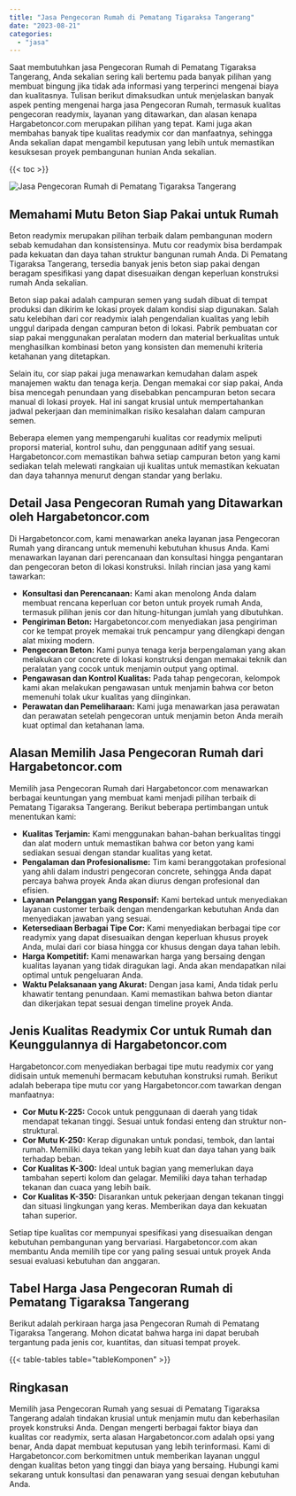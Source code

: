 ```yaml
---
title: "Jasa Pengecoran Rumah di Pematang Tigaraksa Tangerang"
date: "2023-08-21"
categories: 
  - "jasa"
---
```



Saat membutuhkan jasa Pengecoran Rumah di Pematang Tigaraksa Tangerang, Anda sekalian sering kali bertemu pada banyak pilihan yang membuat bingung jika tidak ada informasi yang terperinci mengenai biaya dan kualitasnya. Tulisan berikut dimaksudkan untuk menjelaskan banyak aspek penting mengenai harga jasa Pengecoran Rumah, termasuk kualitas pengecoran readymix, layanan yang ditawarkan, dan alasan kenapa Hargabetoncor.com merupakan pilihan yang tepat. Kami juga akan membahas banyak tipe kualitas readymix cor dan manfaatnya, sehingga Anda sekalian dapat mengambil keputusan yang lebih untuk memastikan kesuksesan proyek pembangunan hunian Anda sekalian.

{{< toc >}}

![Jasa Pengecoran Rumah di Pematang Tigaraksa Tangerang](https://hargareadymixid.github.io/hbc/readymix-hbc%20(19).png)

## Memahami Mutu Beton Siap Pakai untuk Rumah

Beton readymix merupakan pilihan terbaik dalam pembangunan modern sebab kemudahan dan konsistensinya. Mutu cor readymix bisa berdampak pada kekuatan dan daya tahan struktur bangunan rumah Anda. Di Pematang Tigaraksa Tangerang, tersedia banyak jenis beton siap pakai dengan beragam spesifikasi yang dapat disesuaikan dengan keperluan konstruksi rumah Anda sekalian.

Beton siap pakai adalah campuran semen yang sudah dibuat di tempat produksi dan dikirim ke lokasi proyek dalam kondisi siap digunakan. Salah satu kelebihan dari cor readymix ialah pengendalian kualitas yang lebih unggul daripada dengan campuran beton di lokasi. Pabrik pembuatan cor siap pakai menggunakan peralatan modern dan material berkualitas untuk menghasilkan kombinasi beton yang konsisten dan memenuhi kriteria ketahanan yang ditetapkan.

Selain itu, cor siap pakai juga menawarkan kemudahan dalam aspek manajemen waktu dan tenaga kerja. Dengan memakai cor siap pakai, Anda bisa mencegah penundaan yang disebabkan pencampuran beton secara manual di lokasi proyek. Hal ini sangat krusial untuk mempertahankan jadwal pekerjaan dan meminimalkan risiko kesalahan dalam campuran semen.

Beberapa elemen yang mempengaruhi kualitas cor readymix meliputi proporsi material, kontrol suhu, dan penggunaan aditif yang sesuai. Hargabetoncor.com memastikan bahwa setiap campuran beton yang kami sediakan telah melewati rangkaian uji kualitas untuk memastikan kekuatan dan daya tahannya menurut dengan standar yang berlaku.

## Detail Jasa Pengecoran Rumah yang Ditawarkan oleh Hargabetoncor.com

Di Hargabetoncor.com, kami menawarkan aneka layanan jasa Pengecoran Rumah yang dirancang untuk memenuhi kebutuhan khusus Anda. Kami menawarkan layanan dari perencanaan dan konsultasi hingga pengantaran dan pengecoran beton di lokasi konstruksi. Inilah rincian jasa yang kami tawarkan:

- **Konsultasi dan Perencanaan:** Kami akan menolong Anda dalam membuat rencana keperluan cor beton untuk proyek rumah Anda, termasuk pilihan jenis cor dan hitung-hitungan jumlah yang dibutuhkan.
- **Pengiriman Beton:** Hargabetoncor.com menyediakan jasa pengiriman cor ke tempat proyek memakai truk pencampur yang dilengkapi dengan alat mixing modern.
- **Pengecoran Beton:** Kami punya tenaga kerja berpengalaman yang akan melakukan cor concrete di lokasi konstruksi dengan memakai teknik dan peralatan yang cocok untuk menjamin output yang optimal.
- **Pengawasan dan Kontrol Kualitas:** Pada tahap pengecoran, kelompok kami akan melakukan pengawasan untuk menjamin bahwa cor beton memenuhi tolak ukur kualitas yang diinginkan.
- **Perawatan dan Pemeliharaan:** Kami juga menawarkan jasa perawatan dan perawatan setelah pengecoran untuk menjamin beton Anda meraih kuat optimal dan ketahanan lama.

## Alasan Memilih Jasa Pengecoran Rumah dari Hargabetoncor.com

Memilih jasa Pengecoran Rumah dari Hargabetoncor.com menawarkan berbagai keuntungan yang membuat kami menjadi pilihan terbaik di Pematang Tigaraksa Tangerang. Berikut beberapa pertimbangan untuk menentukan kami:

- **Kualitas Terjamin:** Kami menggunakan bahan-bahan berkualitas tinggi dan alat modern untuk memastikan bahwa cor beton yang kami sediakan sesuai dengan standar kualitas yang ketat.
- **Pengalaman dan Profesionalisme:** Tim kami beranggotakan profesional yang ahli dalam industri pengecoran concrete, sehingga Anda dapat percaya bahwa proyek Anda akan diurus dengan profesional dan efisien.
- **Layanan Pelanggan yang Responsif:** Kami bertekad untuk menyediakan layanan customer terbaik dengan mendengarkan kebutuhan Anda dan menyediakan jawaban yang sesuai.
- **Ketersediaan Berbagai Tipe Cor:** Kami menyediakan berbagai tipe cor readymix yang dapat disesuaikan dengan keperluan khusus proyek Anda, mulai dari cor biasa hingga cor khusus dengan daya tahan lebih.
- **Harga Kompetitif:** Kami menawarkan harga yang bersaing dengan kualitas layanan yang tidak diragukan lagi. Anda akan mendapatkan nilai optimal untuk pengeluaran Anda.
- **Waktu Pelaksanaan yang Akurat:** Dengan jasa kami, Anda tidak perlu khawatir tentang penundaan. Kami memastikan bahwa beton diantar dan dikerjakan tepat sesuai dengan timeline proyek Anda.

## Jenis Kualitas Readymix Cor untuk Rumah dan Keunggulannya di Hargabetoncor.com

Hargabetoncor.com menyediakan berbagai tipe mutu readymix cor yang didisain untuk memenuhi bermacam kebutuhan konstruksi rumah. Berikut adalah beberapa tipe mutu cor yang Hargabetoncor.com tawarkan dengan manfaatnya:

- **Cor Mutu K-225:** Cocok untuk penggunaan di daerah yang tidak mendapat tekanan tinggi. Sesuai untuk fondasi enteng dan struktur non-struktural.
- **Cor Mutu K-250:** Kerap digunakan untuk pondasi, tembok, dan lantai rumah. Memiliki daya tekan yang lebih kuat dan daya tahan yang baik terhadap beban.
- **Cor Kualitas K-300:** Ideal untuk bagian yang memerlukan daya tambahan seperti kolom dan gelagar. Memiliki daya tahan terhadap tekanan dan cuaca yang lebih baik.
- **Cor Kualitas K-350:** Disarankan untuk pekerjaan dengan tekanan tinggi dan situasi lingkungan yang keras. Memberikan daya dan kekuatan tahan superior.

Setiap tipe kualitas cor mempunyai spesifikasi yang disesuaikan dengan kebutuhan pembangunan yang bervariasi. Hargabetoncor.com akan membantu Anda memilih tipe cor yang paling sesuai untuk proyek Anda sesuai evaluasi kebutuhan dan anggaran.

## Tabel Harga Jasa Pengecoran Rumah di Pematang Tigaraksa Tangerang

Berikut adalah perkiraan harga jasa Pengecoran Rumah di Pematang Tigaraksa Tangerang. Mohon dicatat bahwa harga ini dapat berubah tergantung pada jenis cor, kuantitas, dan situasi tempat proyek.

{{< table-tables table="tableKomponen" >}}

## Ringkasan

Memilih jasa Pengecoran Rumah yang sesuai di Pematang Tigaraksa Tangerang adalah tindakan krusial untuk menjamin mutu dan keberhasilan proyek konstruksi Anda. Dengan mengerti berbagai faktor biaya dan kualitas cor readymix, serta alasan Hargabetoncor.com adalah opsi yang benar, Anda dapat membuat keputusan yang lebih terinformasi. Kami di Hargabetoncor.com berkomitmen untuk memberikan layanan unggul dengan kualitas beton yang tinggi dan biaya yang bersaing. Hubungi kami sekarang untuk konsultasi dan penawaran yang sesuai dengan kebutuhan Anda.
